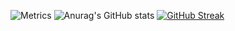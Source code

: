![Metrics](https://raw.githubusercontent.com/Sigma-project/Sigma-project/main/github-metrics.svg)
![Anurag's GitHub stats](https://github-readme-stats-fork-red.vercel.app/api?username=Sigma-project&theme=onedark&show_icons=ture&count_private=true)
[![GitHub Streak](https://github-readme-streak-stats.herokuapp.com?user=Sigma-project&locale=ja&mode=weekly)](https://git.io/streak-stats)
